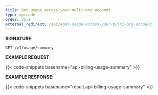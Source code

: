 ```yaml
---
title: Get usage across your multi-org account
type: apicode
order: 35.8
external_redirect: /api/#get-usage-across-your-multi-org-account
---
```


**SIGNATURE**:

`GET /v1/usage/summary`

**EXAMPLE REQUEST**:

{{< code-snippets basename="api-billing-usage-summary" >}}

**EXAMPLE RESPONSE**:

{{< code-snippets basename="result.api-billing-usage-summary" >}}
